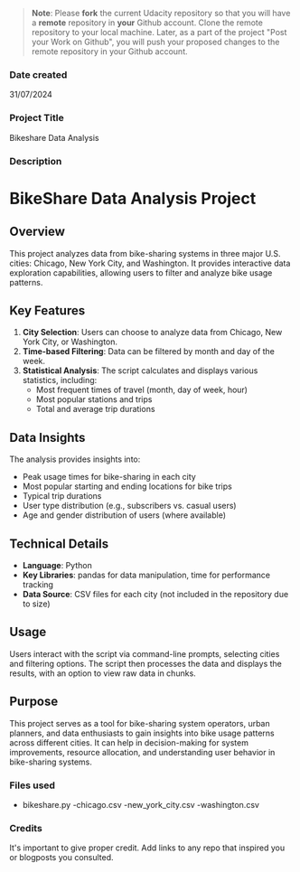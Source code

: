>**Note**: Please **fork** the current Udacity repository so that you will have a **remote** repository in **your** Github account. Clone the remote repository to your local machine. Later, as a part of the project "Post your Work on Github", you will push your proposed changes to the remote repository in your Github account.

### Date created
31/07/2024


### Project Title
Bikeshare Data Analysis

### Description
# BikeShare Data Analysis Project

## Overview
This project analyzes data from bike-sharing systems in three major U.S. cities: Chicago, New York City, and Washington. It provides interactive data exploration capabilities, allowing users to filter and analyze bike usage patterns.

## Key Features
1. **City Selection**: Users can choose to analyze data from Chicago, New York City, or Washington.
2. **Time-based Filtering**: Data can be filtered by month and day of the week.
3. **Statistical Analysis**: The script calculates and displays various statistics, including:
   - Most frequent times of travel (month, day of week, hour)
   - Most popular stations and trips
   - Total and average trip durations


## Data Insights
The analysis provides insights into:
- Peak usage times for bike-sharing in each city
- Most popular starting and ending locations for bike trips
- Typical trip durations
- User type distribution (e.g., subscribers vs. casual users)
- Age and gender distribution of users (where available)

## Technical Details
- **Language**: Python
- **Key Libraries**: pandas for data manipulation, time for performance tracking
- **Data Source**: CSV files for each city (not included in the repository due to size)

## Usage
Users interact with the script via command-line prompts, selecting cities and filtering options. The script then processes the data and displays the results, with an option to view raw data in chunks.

## Purpose
This project serves as a tool for bike-sharing system operators, urban planners, and data enthusiasts to gain insights into bike usage patterns across different cities. It can help in decision-making for system improvements, resource allocation, and understanding user behavior in bike-sharing systems.

### Files used
- bikeshare.py
-chicago.csv
-new_york_city.csv
-washington.csv

### Credits
It's important to give proper credit. Add links to any repo that inspired you or blogposts you consulted.


